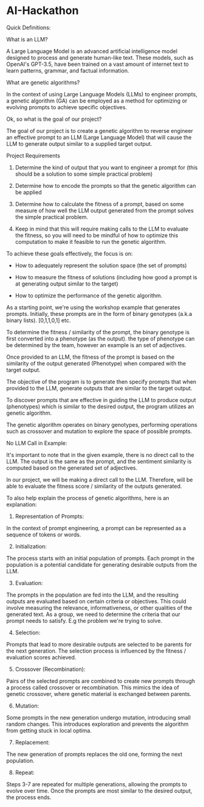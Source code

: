 # AI-Hackathon

Quick Definitions: 

What is an LLM?

A Large Language Model is an advanced artificial intelligence model designed to process and generate human-like text. These models, such as OpenAI's GPT-3.5, have been trained on a vast amount of internet text to learn patterns, grammar, and factual information.

What are genetic algorithms?

In the context of using Large Language Models (LLMs) to engineer prompts, a genetic algorithm (GA) can be employed as a method for optimizing or evolving prompts to achieve specific objectives. 

Ok, so what is the goal of our project?

The goal of our project is to create a genetic algorithm to reverse engineer an effective prompt to an LLM (Large Language Model) that will cause the LLM to generate output similar to a supplied target output.

Project Requirements

1. Determine the kind of output that you want to engineer a prompt for (this should be a solution to some simple practical problem)

2. Determine how to encode the prompts so that the genetic algorithm can be applied

3. Determine how to calculate the fitness of a prompt, based on some measure of how well the LLM output generated from the prompt solves the simple practical problem.

4. Keep in mind that this will require making calls to the LLM to evaluate the fitness, so you will need to be mindful of how to optimize this computation to make it feasible to run the genetic algorithm.

To achieve these goals effectively, the focus is on:

- How to adequately represent the solution space (the set of prompts)

- How to measure the fitness of solutions (including how good a prompt is at generating output similar to the target)

- How to optimize the performance of the genetic algorithm.

As a starting point, we're using the workshop example that generates prompts. Initially, these prompts are in the form of binary genotypes (a.k.a binary lists). [0,1,1,0,1] etc.

To determine the fitness / similarity of the prompt, the binary genotype is first converted into a phenotype (as the output). the type of phenotype can be determined by the team, however an example is an set of adjectives.

Once provided to an LLM, the fitness of the prompt is based on the similarity of the output generated (Phenotype) when compared with the target output.

The objective of the program is to generate then specify prompts that when provided to the LLM, generate outputs that are similar to the target output.

 To discover prompts that are effective in guiding the LLM to produce output (phenotypes) which is similar to the desired output, the program utilizes an genetic algorithm.

 The genetic algorithm operates on binary genotypes, performing operations such as crossover and mutation to explore the space of possible prompts. 


No LLM Call in Example:

It's important to note that in the given example, there is no direct call to the LLM. The output is the same as the prompt, and the sentiment similarity is computed based on the generated set of adjectives.

In our project, we will be making a direct call to the LLM. Therefore, will be able to evaluate the fitness score / similarity of the outputs generated.

To also help explain the process of genetic algorithms, here is an explanation:

1. Representation of Prompts:

In the context of prompt engineering, a prompt can be represented as a sequence of tokens or words.

2. Initialization:

The process starts with an initial population of prompts. Each prompt in the population is a potential candidate for generating desirable outputs from the LLM.

3. Evaluation:

The prompts in the population are fed into the LLM, and the resulting outputs are evaluated based on certain criteria or objectives. This could involve measuring the relevance, informativeness, or other qualities of the generated text. As a group, we need to determine the criteria that our prompt needs to satisfy. E.g the problem we're trying to solve.

4. Selection:

Prompts that lead to more desirable outputs are selected to be parents for the next generation. The selection process is influenced by the fitness / evaluation scores achieved.

5. Crossover (Recombination):

Pairs of the selected prompts are combined to create new prompts through a process called crossover or recombination. This mimics the idea of genetic crossover, where genetic material is exchanged between parents.

6. Mutation:

Some prompts in the new generation undergo mutation, introducing small random changes. This introduces exploration and prevents the algorithm from getting stuck in local optima.

7. Replacement:

The new generation of prompts replaces the old one, forming the next population.

8. Repeat:

Steps 3-7 are repeated for multiple generations, allowing the prompts to evolve over time. Once the prompts are most similar to the desired output, the process ends.
